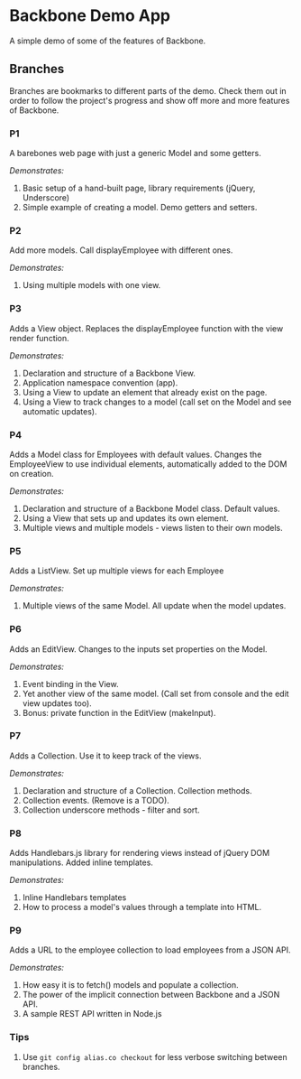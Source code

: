 # Backbone Demo App #

A simple demo of some of the features of Backbone.

## Branches ##

Branches are bookmarks to different parts of the demo. Check them out in order to follow the project's progress and show off more and more features of Backbone.

### P1 ###
A barebones web page with just a generic Model and some getters. 

*Demonstrates:*
   1. Basic setup of a hand-built page, library requirements (jQuery, Underscore) 
   2. Simple example of creating a model. Demo getters and setters.

### P2 ###
Add more models. Call displayEmployee with different ones. 

*Demonstrates:*
   1. Using multiple models with one view.

### P3 ###
Adds a View object. Replaces the displayEmployee function with the view render function. 

*Demonstrates:*
   1. Declaration and structure of a Backbone View.
   2. Application namespace convention (app).
   3. Using a View to update an element that already exist on the page.
   4. Using a View to track changes to a model (call set on the Model and see automatic updates).

### P4 ###
Adds a Model class for Employees with default values. Changes the EmployeeView to use individual elements, automatically added to the DOM on creation.

*Demonstrates:*
   1. Declaration and structure of a Backbone Model class. Default values.
   2. Using a View that sets up and updates its own element.
   3. Multiple views and multiple models - views listen to their own models.

### P5 ###
Adds a ListView. Set up multiple views for each Employee

*Demonstrates:*
   1. Multiple views of the same Model. All update when the model updates.

### P6 ###
Adds an EditView. Changes to the inputs set properties on the Model.

*Demonstrates:*
   1. Event binding in the View. 
   2. Yet another view of the same model. (Call set from console and the edit view updates too).
   3. Bonus: private function in the EditView (makeInput).

### P7 ###
Adds a Collection. Use it to keep track of the views.  

*Demonstrates:*
   1. Declaration and structure of a Collection. Collection methods.
   2. Collection events. (Remove is a TODO).
   3. Collection underscore methods - filter and sort. 

### P8 ###
Adds Handlebars.js library for rendering views instead of jQuery DOM manipulations. Added inline templates. 

*Demonstrates:*
   1. Inline Handlebars templates
   2. How to process a model's values through a template into HTML.

### P9 ###
Adds a URL to the employee collection to load employees from a JSON API.

*Demonstrates:*
   1. How easy it is to fetch() models and populate a collection.
   2. The power of the implicit connection between Backbone and a JSON API.
   3. A sample REST API written in Node.js

### Tips ###

   1. Use `git config alias.co checkout` for less verbose switching between branches.
